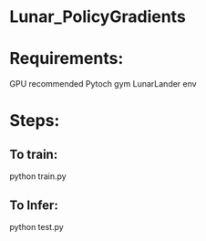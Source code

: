 # Lunar_PolicyGradients

# Requirements:

GPU recommended
Pytoch
gym
LunarLander env

# Steps:

## To train:
python train.py

## To Infer:
python test.py
